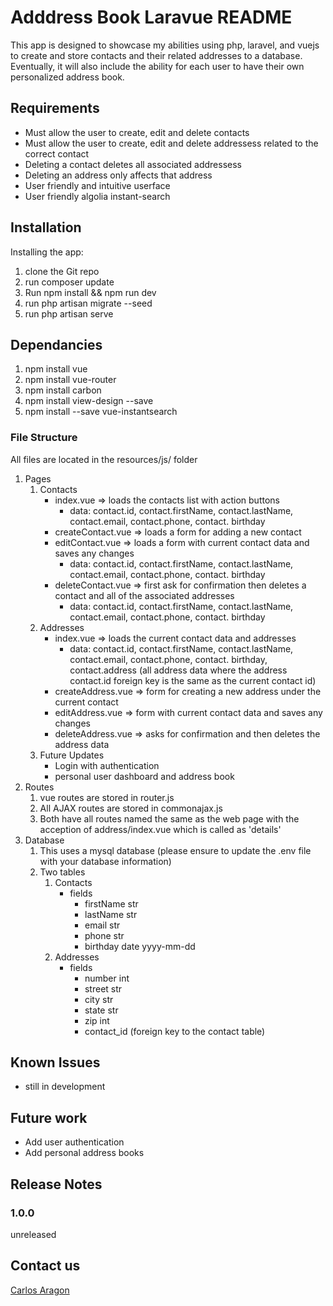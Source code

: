 # Adddress Book Laravue README

This app is designed to showcase my abilities using php, laravel, and vuejs to create and store contacts and their related addresses to a database. Eventually, it will also include the ability for each user to have their own personalized address book.

## Requirements

- Must allow the user to create, edit and delete contacts
- Must allow the user to create, edit and delete addressess related to the correct contact
- Deleting a contact deletes all associated addressess
- Deleting an address only affects that address   
- User friendly and intuitive userface
- User friendly algolia instant-search

## Installation

Installing the app:

1. clone the Git repo
2. run composer update
3. Run npm install && npm run dev
4. run php artisan migrate --seed
5. run php artisan serve

## Dependancies
1. npm install vue
2. npm install vue-router
3. npm install carbon
4. npm install view-design --save
5. npm install --save vue-instantsearch

### File Structure

All files are located in the resources/js/ folder
1. Pages
    1. Contacts
        - index.vue => loads the contacts list with action buttons
            - data: contact.id, contact.firstName, contact.lastName, contact.email, contact.phone, contact. birthday
        - createContact.vue => loads a form for adding a new contact
        - editContact.vue => loads a form with current contact data and saves any changes
            - data: contact.id, contact.firstName, contact.lastName, contact.email, contact.phone, contact. birthday
        - deleteContact.vue => first ask for confirmation then deletes a contact and all of the associated addresses
            - data: contact.id, contact.firstName, contact.lastName, contact.email, contact.phone, contact. birthday
    2. Addresses
        - index.vue => loads the current contact data and addresses
            - data: contact.id, contact.firstName, contact.lastName, contact.email, contact.phone, contact. birthday, contact.address (all address data where the address contact.id foreign key is the same as the current contact id)
        - createAddress.vue => form for creating a new address under the current contact
        - editAddress.vue => form with current contact data and saves any changes
        - deleteAddress.vue => asks for confirmation and then deletes the address data
    3. Future Updates
        - Login with authentication
        - personal user dashboard and address book
2. Routes
    1. vue routes are stored in router.js
    2. All AJAX routes are stored in commonajax.js
    3. Both have all routes named the same as the web page with the acception of address/index.vue which is called as 'details'
3. Database
    1. This uses a mysql database (please ensure to update the .env file with your database information)
    2. Two tables
        1. Contacts
            - fields
                - firstName str
                - lastName str
                - email str
                - phone str
                - birthday date yyyy-mm-dd
        2. Addresses
            - fields
                - number int
                - street str
                - city str
                - state str
                - zip int
                - contact_id (foreign key to the contact table)

## Known Issues

- still in development

## Future work

- Add user authentication
- Add personal address books

## Release Notes

### 1.0.0

unreleased

## Contact us

<a href="mailto:carlos.s.aragon12@gmail.com" rel="noreferrer noopener">Carlos Aragon</a>

